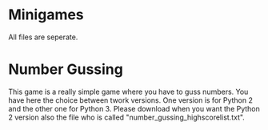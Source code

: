 # Minigames
All files are seperate.

# Number Gussing
This game is a really simple game where you have to guss numbers. You have here the choice between twork versions. One version 
is for Python 2 and the other one for Python 3. Please download when you want the Python 2 version also the file who is called
"number_gussing_highscorelist.txt".

